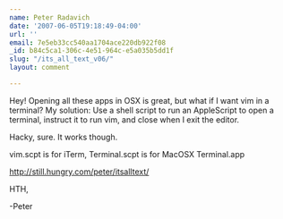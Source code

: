 ```yaml
---
name: Peter Radavich
date: '2007-06-05T19:18:49-04:00'
url: ''
email: 7e5eb33cc540aa1704ace220db922f08
_id: b84c5ca1-306c-4e51-964c-e5a035b5dd1f
slug: "/its_all_text_v06/"
layout: comment

---
```


Hey! Opening all these apps in OSX is great, but what if I want vim in a terminal? My solution: Use a shell script to run an AppleScript to open a terminal, instruct it to run vim, and close when I exit the editor. 

Hacky, sure. It works though. 

vim.scpt is for iTerm, Terminal.scpt is for MacOSX Terminal.app

http://still.hungry.com/peter/itsalltext/

HTH,

-Peter
